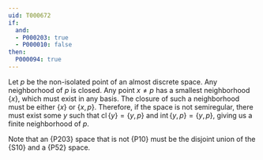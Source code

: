 ```yaml
---
uid: T000672
if:
  and:
  - P000203: true
  - P000010: false
then:
  P000094: true
---
```

Let $p$ be the non-isolated point of an almost discrete space.
Any neighborhood of $p$ is closed.
Any point $x\neq p$ has a smallest neighborhood $\{x\}$, which must exist in any basis.
The closure of such a neighborhood must be either $\{x\}$ or $\{x,p\}$.
Therefore, if the space is not semiregular, there must exist some $y$ such that
$\operatorname{cl}\{y\}=\{y,p\}$ and $\operatorname{int}\{y,p\}=\{y,p\}$,
giving us a finite neighborhood of $p$.

Note that an {P203} space that is not {P10} must be
the disjoint union of the {S10} and a {P52} space.
